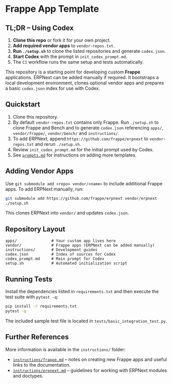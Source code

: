 
# Frappe App Template

## TL;DR – Using Codex

1. **Clone this repo** or fork it for your own project.
2. **Add required vendor apps** to `vendor-repos.txt`.
3. **Run `./setup.sh`** to clone the listed repositories and generate `codex.json`.
4. **Start Codex** with the prompt in `init_codex_prompt.md`.
5. The `CI` workflow runs the same setup and tests automatically.

This repository is a starting point for developing custom **Frappe** applications. ERPNext can be added manually if required. It bootstraps a local development environment, clones optional
vendor apps and prepares a basic `codex.json` index for use with Codex.

## Quickstart

1. Clone this repository.
2. By default `vendor-repos.txt` contains only Frappe. Run `./setup.sh` to clone
   Frappe and Bench and to generate `codex.json` referencing `apps/`,
   `vendor/frappe/`, `vendor/bench/` and `instructions/`.
3. To add ERPNext, append `https://github.com/frappe/erpnext` to
   `vendor-repos.txt` and rerun `./setup.sh`.
4. Review `init_codex_prompt.md` for the initial prompt used by Codex.
5. See [`prompts.md`](prompts.md) for instructions on adding more templates.

## Adding Vendor Apps

Use `git submodule add <repo> vendor/<name>` to include additional Frappe apps.
To add ERPNext manually, run:

```bash
git submodule add https://github.com/frappe/erpnext vendor/erpnext
./setup.sh
```

This clones ERPNext into `vendor/` and updates `codex.json`.

## Repository Layout

```
apps/               # Your custom app lives here
vendor/             # Frappe apps (ERPNext can be added manually)
instructions/       # Development guides
codex.json          # Index of sources for Codex
codex_prompt.md     # Main prompt for Codex
setup.sh            # Automated initialization script
```

## Running Tests

Install the dependencies listed in `requirements.txt` and then execute the test suite with `pytest -q`:

```bash
pip install -r requirements.txt
pytest -q
```

The included sample test file is located in `tests/basic_integration_test.py`.

## Further References

More information is available in the `instructions/` folder:

- [`instructions/frappe.md`](instructions/frappe.md) – notes on creating new
  Frappe apps and useful links to the documentation.
- [`instructions/erpnext.md`](instructions/erpnext.md) – guidelines for working
  with ERPNext modules and doctypes.
